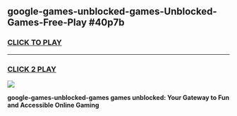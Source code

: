 
## google-games-unblocked-games-Unblocked-Games-Free-Play #40p7b
<h3>
<a href="https://us.freeplayer.one?title=google-games-unblocked-games&ref=9M">CLICK TO PLAY</a></h3>
<hr>

<h3>
<a href="https://us.freeplayer.one?title=google-games-unblocked-games&ref=9M">CLICK 2 PLAY</a>
  
</h3>

<a href="https://us.freeplayer.one?title=google-games-unblocked-games&ref=9M"><img src="https://clearcache.store/games.png"></a>


**google-games-unblocked-games games unblocked: Your Gateway to Fun and Accessible Online Gaming**
